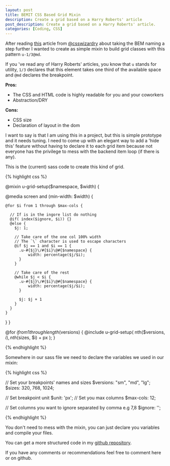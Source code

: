 ```yaml
---
layout: post
title: BEMIT CSS Based Grid Mixin
description: Create a grid based on a Harry Roberts' article
post_description: Create a grid based on a Harry Roberts' article.
categories: [Coding, CSS]
---
```


After reading [this](https://csswizardry.com/2015/08/bemit-taking-the-bem-naming-convention-a-step-further/) article from [@csswizardry](https://twitter.com/csswizardry) about taking the BEM naming a step further I wanted to create as simple mixin to build grid classes with this pattern ```u-1/3@md```.

If you 've read any of Harry Roberts' articles, you know that ```u``` stands for utility, ```1/3``` declares that this element takes one third of the available space  and ```@md``` declares the breakpoint.


**Pros:**

* The CSS and HTML code is highly readable for you and your coworkers
* Abstraction/DRY

**Cons:**

* CSS size
* Declaration of layout in the dom


I want to say is that I am using this in a project, but this is simple prototype and it needs tuning.
I need to come up with an elegant way to add a 'hide this' feature without having to declare it to each grid item because not everyone has the privilege to mess with the backend item loop (if there is any).

This is the (current) sass code to create this kind of grid.

{% highlight css %}

@mixin u-grid-setup($namespace, $width) {

  @media screen and (min-width: $width) {

    @for $i from 1 through $max-cols {

      // If is in the ingore list do nothing
      @if( index($ignore, $i)) {}
      @else {
        $j: 1;

        // Take care of the one col 100% width
        // The `\` character is used to escape characters
        @if $j == 1 and $i == 1 {
          .u-#{$j}\/#{$i}\@#{$namespace} {
              width: percentage($j/$i);
          }
        }

        // Take care of the rest
        @while $j < $i {
          .u-#{$j}\/#{$i}\@#{$namespace} {
              width: percentage($j/$i);
          }

          $j: $j + 1
        }
      }
    }

  }
}

  @for $i from 1 through length($versions) {
    @include u-grid-setup( nth($versions, $i), nth($sizes, $i) + px );
  }

{% endhighlight %}

Somewhere in our sass file we need to declare the variables we used in our mixin:

{% highlight css %}

// Set your breakpoints' names and sizes
$versions: "sm", "md", "lg";
$sizes: 320, 768, 1024;

// Set breakpoint unit
$unit: 'px';
// Set you max columns
$max-cols: 12;

// Set columns you want to ignore separated by comma e.g 7,8
$ignore: '';

{% endhighlight %}


You don't need to mess with the mixin, you can just declare you variables and compile your files.

You can get a more structured code in my [github repository](https://github.com/codegaze/bemit-u-grid).

If you have any comments or recommendations feel free to comment here or on github.
